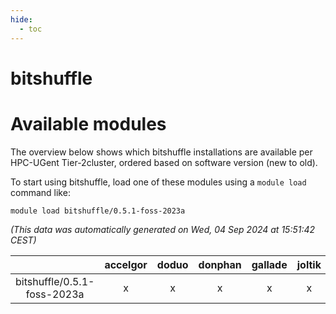 ```yaml
---
hide:
  - toc
---
```


bitshuffle
==========

# Available modules


The overview below shows which bitshuffle installations are available per HPC-UGent Tier-2cluster, ordered based on software version (new to old).

To start using bitshuffle, load one of these modules using a `module load` command like:

```shell
module load bitshuffle/0.5.1-foss-2023a
```

*(This data was automatically generated on Wed, 04 Sep 2024 at 15:51:42 CEST)*  

| |accelgor|doduo|donphan|gallade|joltik|shinx|skitty|
| :---: | :---: | :---: | :---: | :---: | :---: | :---: | :---: |
|bitshuffle/0.5.1-foss-2023a|x|x|x|x|x|x|x|
